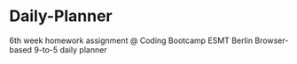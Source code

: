 # Daily-Planner
6th week homework assignment @ Coding Bootcamp ESMT Berlin
Browser-based 9-to-5 daily planner
